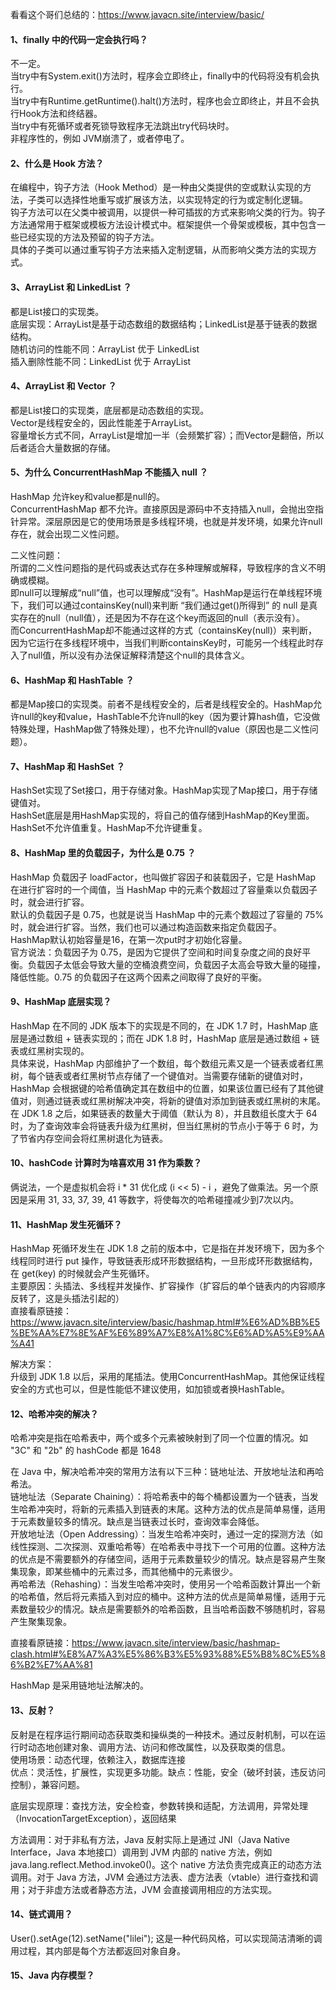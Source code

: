 看看这个哥们总结的：https://www.javacn.site/interview/basic/

#### 1、finally 中的代码一定会执行吗？
不一定。<br>
当try中有System.exit()方法时，程序会立即终止，finally中的代码将没有机会执行。<br>
当try中有Runtime.getRuntime().halt()方法时，程序也会立即终止，并且不会执行Hook方法和终结器。<br>
当try中有死循环或者死锁导致程序无法跳出try代码块时。<br>
非程序性的，例如 JVM崩溃了，或者停电了。<br>

#### 2、什么是 Hook 方法？
在编程中，钩子方法（Hook Method）是一种由父类提供的空或默认实现的方法，子类可以选择性地重写或扩展该方法，以实现特定的行为或定制化逻辑。<br>
钩子方法可以在父类中被调用，以提供一种可插拔的方式来影响父类的行为。钩子方法通常用于框架或模板方法设计模式中。框架提供一个骨架或模板，其中包含一些已经实现的方法及预留的钩子方法。<br>
具体的子类可以通过重写钩子方法来插入定制逻辑，从而影响父类方法的实现方式。

#### 3、ArrayList 和 LinkedList ？
都是List接口的实现类。<br>
底层实现：ArrayList是基于动态数组的数据结构；LinkedList是基于链表的数据结构。<br>
随机访问的性能不同：ArrayList 优于 LinkedList <br>
插入删除性能不同：LinkedList 优于 ArrayList <br>

#### 4、ArrayList 和 Vector ？
都是List接口的实现类，底层都是动态数组的实现。<br>
Vector是线程安全的，因此性能差于ArrayList。<br>
容量增长方式不同，ArrayList是增加一半（会频繁扩容）；而Vector是翻倍，所以后者适合大量数据的存储。

#### 5、为什么 ConcurrentHashMap 不能插入 null ？
HashMap 允许key和value都是null的。<br>
ConcurrentHashMap 都不允许。直接原因是源码中不支持插入null，会抛出空指针异常。深层原因是它的使用场景是多线程环境，也就是并发环境，如果允许null存在，就会出现二义性问题。<br>

二义性问题：<br>
所谓的二义性问题指的是代码或表达式存在多种理解或解释，导致程序的含义不明确或模糊。<br>
即null可以理解成“null”值，也可以理解成“没有”。HashMap是运行在单线程环境下，我们可以通过containsKey(null)来判断 “我们通过get()所得到” 的 null 是真实存在的null（null值），还是因为不存在这个key而返回的null（表示没有）。<br>
而ConcurrentHashMap却不能通过这样的方式（containsKey(null)）来判断，因为它运行在多线程环境中，当我们判断containsKey时，可能另一个线程此时存入了null值，所以没有办法保证解释清楚这个null的具体含义。<br>

#### 6、HashMap 和 HashTable ？
都是Map接口的实现类。前者不是线程安全的，后者是线程安全的。HashMap允许null的key和value，HashTable不允许null的key（因为要计算hash值，它没做特殊处理，HashMap做了特殊处理），也不允许null的value（原因也是二义性问题）。

#### 7、HashMap 和 HashSet ？
HashSet实现了Set接口，用于存储对象。HashMap实现了Map接口，用于存储键值对。<br>
HashSet底层是用HashMap实现的，将自己的值存储到HashMap的Key里面。<br>
HashSet不允许值重复。HashMap不允许键重复。

#### 8、HashMap 里的负载因子，为什么是 0.75 ？
HashMap 负载因子 loadFactor，也叫做扩容因子和装载因子，它是 HashMap 在进行扩容时的一个阈值，当 HashMap 中的元素个数超过了容量乘以负载因子时，就会进行扩容。<br>
默认的负载因子是 0.75，也就是说当 HashMap 中的元素个数超过了容量的 75% 时，就会进行扩容。当然，我们也可以通过构造函数来指定负载因子。<br>
HashMap默认初始容量是16，在第一次put时才初始化容量。<br>
官方说法：负载因子为 0.75，是因为它提供了空间和时间复杂度之间的良好平衡。负载因子太低会导致大量的空桶浪费空间，负载因子太高会导致大量的碰撞，降低性能。0.75 的负载因子在这两个因素之间取得了良好的平衡。<br>

#### 9、HashMap 底层实现？
HashMap 在不同的 JDK 版本下的实现是不同的，在 JDK 1.7 时，HashMap 底层是通过数组 + 链表实现的；而在 JDK 1.8 时，HashMap 底层是通过数组 + 链表或红黑树实现的。<br>
具体来说，HashMap 内部维护了一个数组，每个数组元素又是一个链表或者红黑树，每个链表或者红黑树节点存储了一个键值对。当需要存储新的键值对时，HashMap 会根据键的哈希值确定其在数组中的位置，如果该位置已经有了其他键值对，则通过链表或红黑树解决冲突，将新的键值对添加到链表或红黑树的末尾。<br>
在 JDK 1.8 之后，如果链表的数量大于阈值（默认为 8），并且数组长度大于 64 时，为了查询效率会将链表升级为红黑树，但当红黑树的节点小于等于 6 时，为了节省内存空间会将红黑树退化为链表。

#### 10、hashCode 计算时为啥喜欢用 31 作为乘数？
俩说法，一个是虚拟机会将 i * 31 优化成 (i << 5) - i ，避免了做乘法。另一个原因是采用 31, 33, 37, 39, 41 等数字，将使每次的哈希碰撞减少到7次以内。 

#### 11、HashMap 发生死循环？
HashMap 死循环发生在 JDK 1.8 之前的版本中，它是指在并发环境下，因为多个线程同时进行 put 操作，导致链表形成环形数据结构，一旦形成环形数据结构，在 get(key) 的时候就会产生死循环。<br>
主要原因：头插法、多线程并发操作、扩容操作（扩容后的单个链表内的内容顺序反转了，这是头插法引起的）<br>
直接看原链接：https://www.javacn.site/interview/basic/hashmap.html#%E6%AD%BB%E5%BE%AA%E7%8E%AF%E6%89%A7%E8%A1%8C%E6%AD%A5%E9%AA%A41

解决方案：<br>
升级到 JDK 1.8 以后，采用的尾插法。使用ConcurrentHashMap。其他保证线程安全的方式也可以，但是性能低不建议使用，如加锁或者换HashTable。

#### 12、哈希冲突的解决？
哈希冲突是指在哈希表中，两个或多个元素被映射到了同一个位置的情况。如 "3C" 和 "2b" 的 hashCode 都是 1648 <br>

在 Java 中，解决哈希冲突的常用方法有以下三种：链地址法、开放地址法和再哈希法。<br>
链地址法（Separate Chaining）：将哈希表中的每个桶都设置为一个链表，当发生哈希冲突时，将新的元素插入到链表的末尾。这种方法的优点是简单易懂，适用于元素数量较多的情况。缺点是当链表过长时，查询效率会降低。<br>
开放地址法（Open Addressing）：当发生哈希冲突时，通过一定的探测方法（如线性探测、二次探测、双重哈希等）在哈希表中寻找下一个可用的位置。这种方法的优点是不需要额外的存储空间，适用于元素数量较少的情况。缺点是容易产生聚集现象，即某些桶中的元素过多，而其他桶中的元素很少。<br>
再哈希法（Rehashing）：当发生哈希冲突时，使用另一个哈希函数计算出一个新的哈希值，然后将元素插入到对应的桶中。这种方法的优点是简单易懂，适用于元素数量较少的情况。缺点是需要额外的哈希函数，且当哈希函数不够随机时，容易产生聚集现象。

直接看原链接：https://www.javacn.site/interview/basic/hashmap-clash.html#%E8%A7%A3%E5%86%B3%E5%93%88%E5%B8%8C%E5%86%B2%E7%AA%81

HashMap 是采用链地址法解决的。

#### 13、反射？
反射是在程序运行期间动态获取类和操纵类的一种技术。通过反射机制，可以在运行时动态地创建对象、调用方法、访问和修改属性，以及获取类的信息。<br>
使用场景：动态代理，依赖注入，数据库连接<br>
优点：灵活性，扩展性，实现更多功能。缺点：性能，安全（破坏封装，违反访问控制），兼容问题。<br>

底层实现原理：查找方法，安全检查，参数转换和适配，方法调用，异常处理（InvocationTargetException），返回结果

方法调用：对于非私有方法，Java 反射实际上是通过 JNI（Java Native Interface，Java 本地接口）调用到 JVM 内部的 native 方法，例如 java.lang.reflect.Method.invoke0()。这个 native 方法负责完成真正的动态方法调用。对于 Java 方法，JVM 会通过方法表、虚方法表（vtable）进行查找和调用；对于非虚方法或者静态方法，JVM 会直接调用相应的方法实现。

#### 14、链式调用？
User().setAge(12).setName("lilei"); 这是一种代码风格，可以实现简洁清晰的调用过程，其内部是每个方法都返回对象自身。

#### 15、Java 内存模型？


